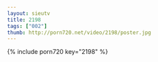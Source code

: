 ```yaml
--- 
layout: sieutv
title: 2198
tags: ["002"]
thumb: http://porn720.net/video/2198/poster.jpg
---
```

{% include porn720 key="2198" %} 

